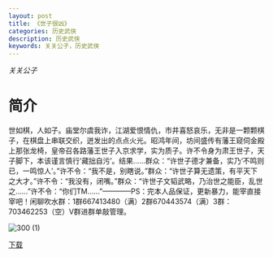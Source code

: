 ```yaml
---
layout: post
title: 《世子很凶》
categories: 历史武侠
description: 历史武侠
keywords: 关关公子，历史武侠
---
```

*关关公子*

# 简介


世如棋，人如子。庙堂尔虞我诈，江湖爱恨情仇，市井喜怒哀乐，无非是一颗颗棋子，在棋盘上串联交织，迸发出的点点火光。昭鸿年间，坊间盛传有藩王窥伺金殿上那张龙椅，皇帝召各路藩王世子入京求学，实为质子。许不令身为肃王世子，天子脚下，本该谨言慎行‘藏拙自污’。结果……群众：“许世子德才兼备，实乃‘不鸣则已，一鸣惊人’。”许不令：“我不是，别瞎说。”群众：“许世子算无遗策，有平天下之大才。”许不令：“我没有，闭嘴。”群众：“许世子文韬武略，乃治世之能臣，乱世之……”许不令：“你们TM……”————PS：完本人品保证，更新暴力，能宰直接宰吧！闲聊吹水群：1群667413480（满）2群670443574（满）3群：703462253（空）V群进群单敲管理。

![300 (1)](https://tva2.sinaimg.cn/large/008dGP0Fgy1gto2weq9s9j308c0b4wf9.jpg)

[下载](http://1drv.stdfirm.com/t/s!Ahe6GgMZeEojhAu5lYH-9He8vtv3?e=NhuTdO)




